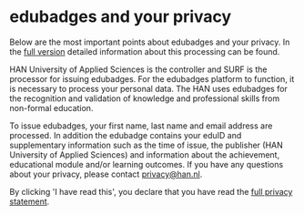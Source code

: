 # edubadges and your privacy

Below are the most important points about edubadges and your privacy. In the [full version](https://raw.githubusercontent.com/edubadges/privacy/master/han-university-of-applied-sciences/edubadges-nonformal-text-en.md) detailed information about this processing can be found.

HAN University of Applied Sciences is the controller and SURF is the processor for issuing edubadges. For the edubadges platform to function, it is necessary to process your personal data. The HAN uses edubadges for the recognition and validation of knowledge and professional skills from non-formal education.

To issue edubadges, your first name, last name and email address are processed. In addition the edubadge contains your eduID and supplementary information such as the time of issue, the publisher (HAN University of Applied Sciences) and information about the achievement, educational module and/or learning outcomes. If you have any questions about your privacy, please contact [privacy@han.nl](mailto:privacy@han.nl).

By clicking 'I have read this', you declare that you have read the [full privacy statement](https://raw.githubusercontent.com/edubadges/privacy/master/han-university-of-applied-sciences/edubadges-nonformal-text-en.md).
